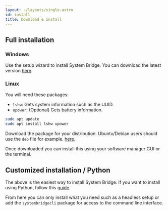 ```yaml
---
layout: ~/layouts/single.astro
id: install
title: Download & Install
---
```



## Full installation

### Windows

Use the setup wizard to install System Bridge. You can download the latest version [here](https://github.com/timmo001/system-bridge/releases/latest).

### Linux

You will need these packages:

- `lshw`: Gets system information such as the UUID.
- `upower`: (Optional) Gets battery information.

```bash
sudo apt update
sudo apt install lshw upower
```

Download the package for your distribution. Ubuntu/Debian users should use the `deb` file for example. [here](https://github.com/timmo001/system-bridge/releases/latest).

Once downloaded you can install this using your software manager GUI or the terminal.

## Customized installation / Python

The above is the easiest way to install System Bridge. If you want to install using Python, follow this [guide](install-python).

From here you can only install what you need such as a headless setup or add the `systembridgecli` package for access to the command line interface.
